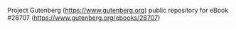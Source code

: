 Project Gutenberg (https://www.gutenberg.org) public repository for eBook #28707 (https://www.gutenberg.org/ebooks/28707)
